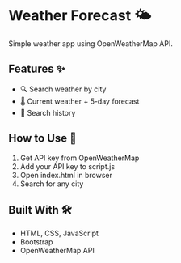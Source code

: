 # Weather Forecast 🌤️

Simple weather app using OpenWeatherMap API.

## Features ✨
- 🔍 Search weather by city
- 🌡️ Current weather + 5-day forecast
- 📝 Search history

## How to Use 🚀
1. Get API key from OpenWeatherMap
2. Add your API key to script.js
3. Open index.html in browser
4. Search for any city

## Built With 🛠️
- HTML, CSS, JavaScript
- Bootstrap
- OpenWeatherMap API
